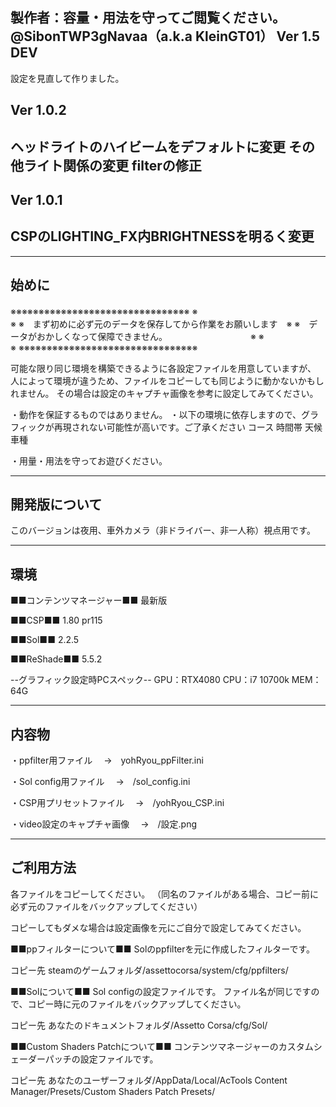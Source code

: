 製作者：容量・用法を守ってご閲覧ください。@SibonTWP3gNavaa（a.k.a KleinGT01）
Ver 1.5 DEV
-------------------------------------------------------------------------
設定を見直して作りました。

Ver 1.0.2
-------------------------------------------------------------------------
ヘッドライトのハイビームをデフォルトに変更
その他ライト関係の変更
filterの修正
-------------------------------------------------------------------------

Ver 1.0.1
-------------------------------------------------------------------------
CSPのLIGHTING_FX内BRIGHTNESSを明るく変更
-------------------------------------------------------------------------

-------------------------------------------------------------------------
始めに
-------------------------------------------------------------------------


※※※※※※※※※※※※※※※※※※※※※※※※※※※※※※※※
※　　　　　　　　　　　　　　　　　　　　　　　　　　　　　　※
※　まず初めに必ず元のデータを保存してから作業をお願いします　※
※　データがおかしくなって保障できません。　　　　　　　　　　※
※　　　　　　　　　　　　　　　　　　　　　　　　　　　　　　※
※※※※※※※※※※※※※※※※※※※※※※※※※※※※※※※※


可能な限り同じ環境を構築できるように各設定ファイルを用意していますが、
人によって環境が違うため、ファイルをコピーしても同じように動かないかもしれません。
その場合は設定のキャプチャ画像を参考に設定してみてください。


・動作を保証するものではありません。
・以下の環境に依存しますので、グラフィックが再現されない可能性が高いです。ご了承ください
コース
時間帯
天候
車種

・用量・用法を守ってお遊びください。

-------------------------------------------------------------------------
開発版について
-------------------------------------------------------------------------
このバージョンは夜用、車外カメラ（非ドライバー、非一人称）視点用です。


-------------------------------------------------------------------------
環境
-------------------------------------------------------------------------

■■コンテンツマネージャー■■
最新版

■■CSP■■
1.80 pr115

■■Sol■■
2.2.5

■■ReShade■■
5.5.2

--グラフィック設定時PCスペック--
GPU：RTX4080
CPU：i7 10700k
MEM：64G

-------------------------------------------------------------------------
内容物
-------------------------------------------------------------------------
・ppfilter用ファイル
　→　yohRyou_ppFilter.ini

・Sol config用ファイル
　→　/sol_config.ini

・CSP用プリセットファイル
　→　/yohRyou_CSP.ini

・video設定のキャプチャ画像
　→　/設定.png

-------------------------------------------------------------------------
ご利用方法
-------------------------------------------------------------------------

各ファイルをコピーしてください。
（同名のファイルがある場合、コピー前に必ず元のファイルをバックアップしてください）

コピーしてもダメな場合は設定画像を元にご自分で設定してみてください。


■■ppフィルターについて■■
Solのppfilterを元に作成したフィルターです。

コピー先
steamのゲームフォルダ/assettocorsa/system/cfg/ppfilters/


■■Solについて■■
Sol configの設定ファイルです。
ファイル名が同じですので、コピー時に元のファイルをバックアップしてください。

コピー先
あなたのドキュメントフォルダ/Assetto Corsa/cfg/Sol/

■■Custom Shaders Patchについて■■
コンテンツマネージャーのカスタムシェーダーパッチの設定ファイルです。

コピー先
あなたのユーザーフォルダ/AppData/Local/AcTools Content Manager/Presets/Custom Shaders Patch Presets/